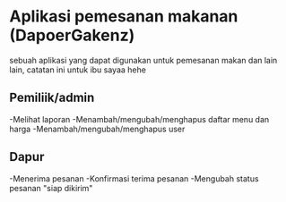 # Aplikasi pemesanan makanan (DapoerGakenz)
sebuah aplikasi yang dapat digunakan untuk pemesanan makan dan lain lain, catatan ini untuk ibu sayaa hehe

## Pemiliik/admin
-Melihat laporan
 -Menambah/mengubah/menghapus daftar menu dan harga
 -Menambah/mengubah/menghapus user

## Dapur
 -Menerima pesanan
 -Konfirmasi terima pesanan
 -Mengubah status pesanan "siap dikirim"